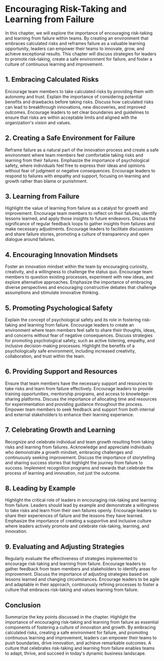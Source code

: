 # Encouraging Risk-Taking and Learning from Failure

In this chapter, we will explore the importance of encouraging risk-taking and learning from failure within teams. By creating an environment that embraces calculated risks and reframes failure as a valuable learning opportunity, leaders can empower their teams to innovate, grow, and achieve exceptional results. This chapter will discuss strategies for leaders to promote risk-taking, create a safe environment for failure, and foster a culture of continuous learning and improvement.

## 1\. Embracing Calculated Risks

Encourage team members to take calculated risks by providing them with autonomy and trust. Explain the importance of considering potential benefits and drawbacks before taking risks. Discuss how calculated risks can lead to breakthrough innovations, new discoveries, and improved outcomes. Encourage leaders to set clear boundaries and guidelines to ensure that risks are within acceptable limits and aligned with the organization's vision and values.

## 2\. Creating a Safe Environment for Failure

Reframe failure as a natural part of the innovation process and create a safe environment where team members feel comfortable taking risks and learning from their failures. Emphasize the importance of psychological safety, where individuals feel free to express their ideas and opinions without fear of judgment or negative consequences. Encourage leaders to respond to failures with empathy and support, focusing on learning and growth rather than blame or punishment.

## 3\. Learning from Failure

Highlight the value of learning from failure as a catalyst for growth and improvement. Encourage team members to reflect on their failures, identify lessons learned, and apply those insights to future endeavors. Discuss the significance of regular feedback loops to gather insights from failures and make necessary adjustments. Encourage leaders to facilitate discussions and share failure stories, promoting a culture of transparency and open dialogue around failures.

## 4\. Encouraging Innovation Mindsets

Foster an innovation mindset within the team by encouraging curiosity, creativity, and a willingness to challenge the status quo. Encourage team members to question existing processes, experiment with new ideas, and explore alternative approaches. Emphasize the importance of embracing diverse perspectives and encouraging constructive debates that challenge assumptions and stimulate innovative thinking.

## 5\. Promoting Psychological Safety

Explain the concept of psychological safety and its role in fostering risk-taking and learning from failure. Encourage leaders to create an environment where team members feel safe to share their thoughts, ideas, and concerns without fear of negative consequences. Discuss strategies for promoting psychological safety, such as active listening, empathy, and inclusive decision-making processes. Highlight the benefits of a psychologically safe environment, including increased creativity, collaboration, and trust within the team.

## 6\. Providing Support and Resources

Ensure that team members have the necessary support and resources to take risks and learn from failure effectively. Encourage leaders to provide training opportunities, mentorship programs, and access to knowledge-sharing platforms. Discuss the importance of allocating time and resources for experimentation and providing guidance throughout the process. Empower team members to seek feedback and support from both internal and external stakeholders to enhance their learning experience.

## 7\. Celebrating Growth and Learning

Recognize and celebrate individual and team growth resulting from taking risks and learning from failures. Acknowledge and appreciate individuals who demonstrate a growth mindset, embracing challenges and continuously seeking improvement. Discuss the importance of storytelling and sharing success stories that highlight the journey from failure to success. Implement recognition programs and rewards that celebrate the process of learning and innovation, not just the outcome.

## 8\. Leading by Example

Highlight the critical role of leaders in encouraging risk-taking and learning from failure. Leaders should lead by example and demonstrate a willingness to take risks and learn from their own failures openly. Encourage leaders to share their experiences of failure and the lessons they have learned. Emphasize the importance of creating a supportive and inclusive culture where leaders actively promote and celebrate risk-taking, learning, and innovation.

## 9\. Evaluating and Adjusting Strategies

Regularly evaluate the effectiveness of strategies implemented to encourage risk-taking and learning from failure. Encourage leaders to gather feedback from team members and stakeholders to identify areas for improvement. Discuss the importance of adjusting strategies based on lessons learned and changing circumstances. Encourage leaders to be agile and adaptable in their approach, continuously refining processes to foster a culture that embraces risk-taking and values learning from failure.

## Conclusion

Summarize the key points discussed in the chapter. Highlight the importance of encouraging risk-taking and learning from failure as essential components of fostering a culture of innovation and growth. By embracing calculated risks, creating a safe environment for failure, and promoting continuous learning and improvement, leaders can empower their teams to push boundaries, drive innovation, and achieve remarkable outcomes. A culture that celebrates risk-taking and learning from failure enables teams to adapt, thrive, and succeed in today's dynamic business landscape.
